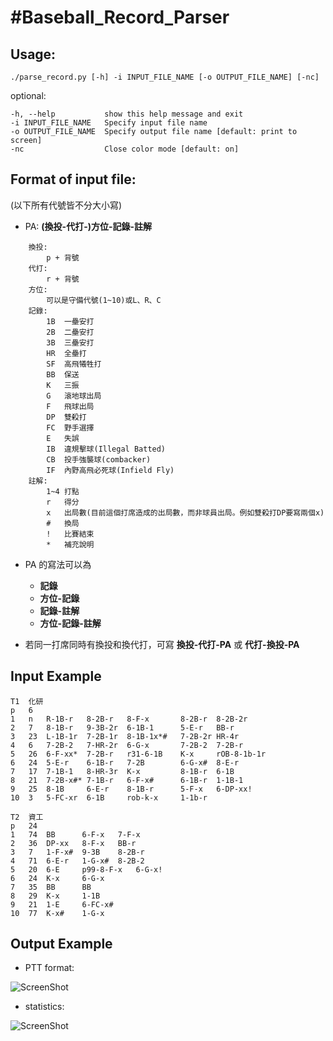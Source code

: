 #Baseball_Record_Parser
======================
Usage: 
----------
    ./parse_record.py [-h] -i INPUT_FILE_NAME [-o OUTPUT_FILE_NAME] [-nc]
    
optional:

    -h, --help           show this help message and exit
    -i INPUT_FILE_NAME   Specify input file name
    -o OUTPUT_FILE_NAME  Specify output file name [default: print to screen]
    -nc                  Close color mode [default: on]



Format of input file: 
-----------
(以下所有代號皆不分大小寫)

* PA: **(換投-代打-)方位-記錄-註解**
  
```
    換投:
        p + 背號
    代打: 
        r + 背號
    方位: 
        可以是守備代號(1~10)或L、R、C
    記錄: 
        1B  一壘安打
        2B  二壘安打
        3B  三壘安打
        HR  全壘打
        SF  高飛犧牲打
        BB  保送
        K   三振
        G   滾地球出局
        F   飛球出局
        DP  雙殺打
        FC  野手選擇
        E   失誤
        IB  違規擊球(Illegal Batted)
        CB  投手強襲球(combacker)
        IF  內野高飛必死球(Infield Fly)
    註解: 
        1~4 打點
        r   得分
        x   出局數(目前這個打席造成的出局數，而非球員出局。例如雙殺打DP要寫兩個x)
        #   換局
        !   比賽結束
        *   補充說明
```        
        
* PA 的寫法可以為 
    - **記錄**
    - **方位-記錄**
    - **記錄-註解**
    - **方位-記錄-註解**

* 若同一打席同時有換投和換代打，可寫 **換投-代打-PA** 或 **代打-換投-PA**


Input Example
----------
```
T1  化研
p   6
1   n   R-1B-r   8-2B-r   8-F-x       8-2B-r  8-2B-2r
2   7   8-1B-r   9-3B-2r  6-1B-1      5-E-r   BB-r
3   23  L-1B-1r  7-2B-1r  8-1B-1x*#   7-2B-2r HR-4r
4   6   7-2B-2   7-HR-2r  6-G-x       7-2B-2  7-2B-r
5   26  6-F-xx*  7-2B-r   r31-6-1B    K-x     rOB-8-1b-1r
6   24  5-E-r    6-1B-r   7-2B        6-G-x#  8-E-r
7   17  7-1B-1   8-HR-3r  K-x         8-1B-r  6-1B
8   21  7-2B-x#* 7-1B-r   6-F-x#      6-1B-r  1-1B-1
9   25  8-1B     6-E-r    8-1B-r      5-F-x   6-DP-xx!
10  3   5-FC-xr  6-1B     rob-k-x     1-1b-r

T2  資工
p   24
1   74  BB      6-F-x   7-F-x
2   36  DP-xx   8-F-x   BB-r
3   7   1-F-x#  9-3B    8-2B-r
4   71  6-E-r   1-G-x#  8-2B-2
5   20  6-E     p99-8-F-x   6-G-x!
6   24  K-x     6-G-x
7   35  BB      BB
8   29  K-x     1-1B
9   21  1-E     6-FC-x#
10  77  K-x#    1-G-x
```

Output Example
-------------
* PTT format:

![ScreenShot](https://raw.github.com/phoenix104104/Baseball_Record_Parser/ver2.0/image/ptt_example.jpg)

* statistics:

![ScreenShot](https://raw.github.com/phoenix104104/Baseball_Record_Parser/ver2.0/image/statistics_output.jpg)



